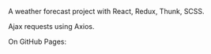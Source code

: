 A weather forecast project with React, Redux, Thunk, SCSS.

Ajax requests using Axios. 

On GitHub Pages: 





